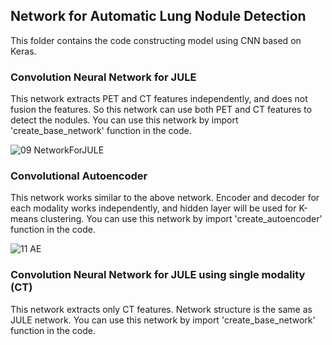## Network for Automatic Lung Nodule Detection

This folder contains the code constructing model using CNN based on Keras. 

### Convolution Neural Network for JULE

This network extracts PET and CT features independently, and does not fusion the features. 
So this network can use both PET and CT features to detect the nodules.
You can use this network by import 'create_base_network' function in the code.

![09  NetworkForJULE](https://user-images.githubusercontent.com/52024566/73610634-d1bbdd00-461c-11ea-857c-42fde0f34411.png)

### Convolutional Autoencoder

This network works similar to the above network. Encoder and decoder for each modality works independently,
and hidden layer will be used for K-means clustering. 
You can use this network by import 'create_autoencoder' function in the code.

![11  AE](https://user-images.githubusercontent.com/52024566/73610644-e39d8000-461c-11ea-83e7-224b5ba632d7.png)

### Convolution Neural Network for JULE using single modality (CT)
This network extracts only CT features. Network structure is the same as JULE network.
You can use this network by import 'create_base_network' function in the code.